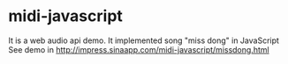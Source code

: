 midi-javascript
===============

It is a web audio api demo. It implemented song "miss dong" in JavaScript<br>
See demo in http://impress.sinaapp.com/midi-javascript/missdong.html
